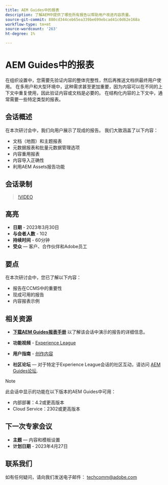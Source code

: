 ```yaml
---
title: AEM Guides中的报表
description: 了解AEM中提供了哪些所有报告以帮助用户改进内容质量。
source-git-commit: 880cd344ceb65ea339be699ebcad41c0d62e168a
workflow-type: tm+mt
source-wordcount: '263'
ht-degree: 1%

---
```


# AEM Guides中的报表

在组织设置中，您需要先验证内容的整体完整性，然后再推送文档供最终用户使用。 在多用户和大型环境中，这种需求甚至更加重要，因为内容可以在不同的上下文中重复使用，因此验证内容或文档是必要的。 在结构化内容的上下文中，通常需要一些特定类型的报表。


## 会话概述

在本次研讨会中，我们向用户展示了现成的报告。 我们大致涵盖了以下内容：
- 文档（地图）和主题报表
- 元数据报表和批量元数据管理选项
- 内容重用报表
- 内容导入正确性
- 利用AEM Assets报告功能


## 会话录制

>[!VIDEO](https://video.tv.adobe.com/v/3417529/guides--reporting-reporting?quality=12&learn=on)


## 高亮

- **日期** - 2023年3月30日
- **与会者人数** - 102
- **持续时间** - 60分钟
- **受众**  — 客户、合作伙伴和Adobe员工


## 要点

在本次研讨会中，您已了解以下内容：
- 报告在CCMS中的重要性
- 现成可用的报告
- 内容报表示例


## 相关资源

- **[下载AEM Guides报表手册](./assets/aem-guides-expert-session-reports-documentation.pdf)** 以了解该会话中演示的报告的详细信息。

- **功能视频** -  [Experience League](https://experienceleague.adobe.com/docs/experience-manager-guides-learn/videos/output-generation/working-with-reports.html?lang=en)

- **用户指南** - [创作内容](https://help.adobe.com/en_US/xml-documentation-for-adobe-experience-manager/index.html#t=DXML-master-map%2Freports-intro.html)

- **社区论坛**  — 对于特定于Experience League会话的社区互动，请访问  [AEM Guides论坛](https://experienceleaguecommunities.adobe.com/t5/experience-manager-guides/bd-p/xml-documentation-discussions).

>[!NOTE]
>
> 此会话中显示的功能在以下版本的AEM Guides中可用：
> - 内部部署：4.2或更高版本
> - Cloud Service：2302或更高版本


## 下一次专家会议

- **主题**  — 内容和模板设置
- **计划日期** - 2023年4月27日


## 联系我们

如有任何疑问，请向我们发送电子邮件： <techcomm@adobe.com>
